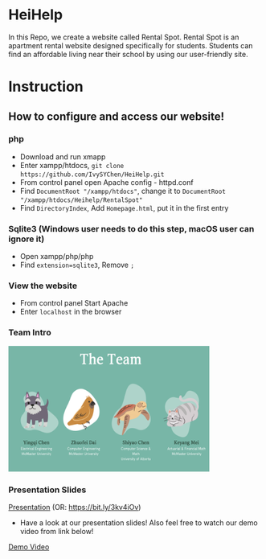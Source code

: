 # HeiHelp
In this Repo, we create a website called Rental Spot. Rental Spot is an apartment rental website designed specifically for students. Students can find an affordable living near their school by using our user-friendly site.

# Instruction
## How to configure and access our website!

### php
* Download and run xmapp
* Enter xampp/htdocs, `git clone https://github.com/IvySYChen/HeiHelp.git`
* From control panel open Apache config - httpd.conf
* Find `DocumentRoot "/xampp/htdocs"`, change it to `DocumentRoot "/xampp/htdocs/Heihelp/RentalSpot"`
* Find `DirectoryIndex`, Add `Homepage.html`, put it in the first entry

### Sqlite3 (Windows user needs to do this step, macOS user can ignore it)
* Open xampp/php/php
* Find `extension=sqlite3`, Remove `;`

### View the website

* From control panel Start Apache
* Enter `localhost` in the browser


### Team Intro

<img src="Image/team_image.png" title="teamimage" width="400" height="250">

### Presentation Slides

[Presentation](https://www.canva.com/design/DAEDhItiD6U/R65MPDLtxYgViAdzMACU5Q/view?website#2)
(OR: https://bit.ly/3kv4iOv)

- Have a look at our presentation slides! Also feel free to watch our demo video from link below!

[Demo Video](https://drive.google.com/file/d/1tXHp89IRK2K5qBDxNXhg4i_Wb_Fafnao/view)

